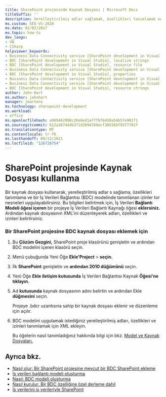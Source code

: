 ```yaml
---
title: SharePoint projesinde Kaynak Dosyası | Microsoft Docs
titleSuffix: ''
description: Yerelleştirilmiş adlar sağlamak, özellikleri tanımlamak ve bir BDC modelinde tanımlanan nesnelere izinler uygulamak için bir SharePoint projesinde kaynak dosyası kullanın.
ms.custom: SEO-VS-2020
ms.date: 02/02/2017
ms.topic: how-to
dev_langs:
- VB
- CSharp
helpviewer_keywords:
- Business Data Connectivity service [SharePoint development in Visual Studio], localize strings
- BDC [SharePoint development in Visual Studio], localize strings
- BDC [SharePoint development in Visual Studio], resource file
- Business Data Connectivity service [SharePoint development in Visual Studio], resource strings
- BDC [SharePoint development in Visual Studio], properties
- Business Data Connectivity service [SharePoint development in Visual Studio], properties
- Business Data Connectivity service [SharePoint development in Visual Studio], resource file
- BDC [SharePoint development in Visual Studio], resource strings
author: John-Hart
ms.author: johnhart
manager: jmartens
ms.technology: sharepoint-development
ms.workload:
- office
ms.openlocfilehash: a909462908c26e6ed1af7fbf6458a54b57e901f1
ms.sourcegitcommit: b12a38744db371d2894769ecf305585f9577792f
ms.translationtype: MT
ms.contentlocale: tr-TR
ms.lasthandoff: 09/13/2021
ms.locfileid: "126726754"
---
```

# <a name="how-to-use-a-resource-file-in-a-sharepoint-project"></a>SharePoint projesinde Kaynak Dosyası kullanma

  Bir kaynak dosyası kullanarak, yerelleştirilmiş adlar s sağlama, özellikleri tanımlama ve bir İş Verileri Bağlantısı (BDC) modelinde tanımlanan izinler tor nesneleri uygulayabilirsiniz. Bu bilgileri belirtmek için, İş Verileri **Bağlantı Modeli öğesi içeren** bir projeye İş Verileri Bağlantı Kaynağı öğesi **eklersiniz.** Ardından kaynak dosyasının XML'ini düzenleyerek adları, özellikleri ve izinleri belirtirsiniz.

### <a name="to-add-a-bdc-resource-file-to-a-sharepoint-project"></a>Bir SharePoint projesine BDC kaynak dosyası eklemek için

1. Bu **Çözüm Gezgini,** SharePoint proje klasörünü genişletin ve ardından BDC modelini içeren klasörü seçin.

2. Menü çubuğunda Yeni Öğe **Ekle'Project**  >  **seçin.**

3. İlk **SharePoint** genişletin ve **ardından 2010 düğümünü** seçin.

4. Yeni Öğe **Ekle iletişim kutusunda** İş Verileri Bağlantısı Kaynak **Öğesi'ne tıklayın.**

5. Ad **kutusunda** kaynak dosyasının adını belirtin ve ardından Ekle **düğmesini** seçin.

     Projeye .bdcr uzantısına sahip bir kaynak dosyası eklenir ve düzenleme için açılır.

6. BDC modelini uygulamak istediğiniz yerelleştirilmiş adları, özellikleri ve izinleri tanımlamak için XML ekleyin.

     Bu öğelerin nasıl tanımladığınız hakkında bilgi için bkz. [Model ve Kaynak Dosyaları.](/previous-versions/office/developer/sharepoint-2010/aa674515(v=office.14))

## <a name="see-also"></a>Ayrıca bkz.
- [Nasıl olur: Bir SharePoint projesine mevcut bir BDC SharePoint ekleme](../sharepoint/how-to-add-an-existing-bdc-model-file-to-a-sharepoint-project.md)
- [İş verileri bağlantı modeli oluşturma](../sharepoint/creating-a-business-data-connectivity-model.md)
- [Nasıl: BDC modeli oluşturma](../sharepoint/how-to-create-a-bdc-model.md)
- [Nasıl kurulur: Bir BDC özelliğine özel derleme dahil](../sharepoint/how-to-include-a-custom-assembly-in-a-bdc-feature.md)
- [İş verilerini iş verileriyle SharePoint](../sharepoint/integrating-business-data-into-sharepoint.md)
